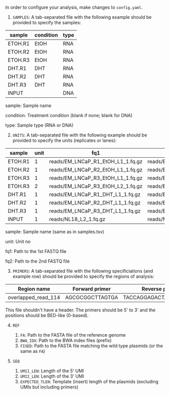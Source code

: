 In order to configure your analysis, make changes to `config.yaml`.

1. `SAMPLES`: A tab-separated file with the following example should be provided to specify the samples:

| sample  | condition | type |
|---------|-----------|------|
| ETOH.R1 | EtOH      | RNA  |
| ETOH.R2 | EtOH      | RNA  |
| ETOH.R3 | EtOH      | RNA  |
| DHT.R1  | DHT       | RNA  |
| DHT.R2  | DHT       | RNA  |
| DHT.R3  | DHT       | RNA  |
| INPUT   |           | DNA  |

sample: Sample name

condition: Treatment condition (blank if none; blank for DNA)

type: Sample type (RNA or DNA)

2. `UNITS`: A tab-separated file with the following example should be provided to specify the units (replicates or lanes):

| sample  | unit | fq1                               | fq2                               |
|---------|------|-----------------------------------|-----------------------------------|
| ETOH.R1 | 1    | reads/EM_LNCaP_R1_EtOH_L1_1.fq.gz | reads/EM_LNCaP_R1_EtOH_L1_2.fq.gz |
| ETOH.R2 | 1    | reads/EM_LNCaP_R2_EtOH_L1_1.fq.gz | reads/EM_LNCaP_R2_EtOH_L1_2.fq.gz |
| ETOH.R3 | 1    | reads/EM_LNCaP_R3_EtOH_L1_1.fq.gz | reads/EM_LNCaP_R3_EtOH_L1_2.fq.gz |
| ETOH.R3 | 2    | reads/EM_LNCaP_R3_EtOH_L2_1.fq.gz | reads/EM_LNCaP_R3_EtOH_L2_2.fq.gz |
| DHT.R1  | 1    | reads/EM_LNCaP_R1_DHT_L1_1.fq.gz  | reads/EM_LNCaP_R1_DHT_L1_2.fq.gz  |
| DHT.R2  | 1    | reads/EM_LNCaP_R2_DHT_L1_1.fq.gz  | reads/EM_LNCaP_R2_DHT_L1_2.fq.gz  |
| DHT.R3  | 1    | reads/EM_LNCaP_R3_DHT_L1_1.fq.gz  | reads/EM_LNCaP_R3_DHT_L1_2.fq.gz  |
| INPUT   | 1    | reads/NL18_L2_1.fq.gz             | reads/NL18_L2_2.fq.gz             |

sample: Sample name (same as in samples.tsv)

unit: Unit no

fq1: Path to the 1st FASTQ file

fq2: Path to the 2nd FASTQ file

3. `PRIMERS`: A tab-separated file with the following specificiations (and example row) should be provided to specify the regions of analysis:

| Region name         | Forward primer  | Reverse primer         | Chromosome | Start   | End     |
|---------------------|-----------------|------------------------|------------|---------|---------|
| overlapped_read_114 | AGCGCGGCTTAGTGA | TACCAGGAGACTATTTCCAACA | chr8       | 6456903 | 6457213 |

This file shouldn't have a header. The primers should be 5' to 3' and the positions should be BED-like (0-based).

4. `REF`
   1. `FA`: Path to the FASTA file of the reference genome
   2. `BWA_IDX`: Path to the BWA index files (prefix)
   3. `FIXED`: Path to the FASTA file matching the wild type plasmids (or the same as `FA`)

5. `SEQ`
   1. `UMI1_LEN`: Length of the 5' UMI
   2. `UMI2_LEN`: Length of the 3' UMI
   3. `EXPECTED_TLEN`: Template (insert) length of the plasmids (excluding UMIs but including primers)